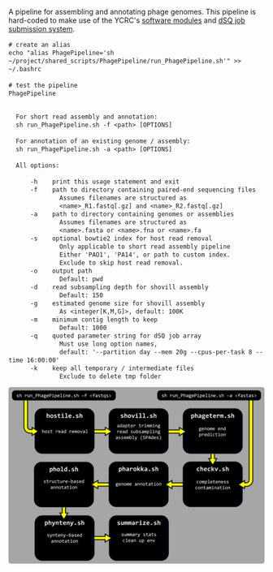 A pipeline for assembling and annotating phage genomes. This pipeline is hard-coded to make use of the YCRC's [software modules](https://docs.ycrc.yale.edu/clusters-at-yale/applications/modules/) and [dSQ job submission system](https://docs.ycrc.yale.edu/clusters-at-yale/job-scheduling/dsq/).

```{bash}
# create an alias
echo "alias PhagePipeline='sh ~/project/shared_scripts/PhagePipeline/run_PhagePipeline.sh'" >> ~/.bashrc

# test the pipeline
PhagePipeline
```
```{bash}

  For short read assembly and annotation:
  sh run_PhagePipeline.sh -f <path> [OPTIONS]

  For annotation of an existing genome / assembly:
  sh run_PhagePipeline.sh -a <path> [OPTIONS]

  All options:

      -h    print this usage statement and exit
      -f    path to directory containing paired-end sequencing files
              Assumes filenames are structured as
              <name>_R1.fastq[.gz] and <name>_R2.fastq[.gz]
      -a    path to directory containing genomes or assemblies
              Assumes filenames are structured as
              <name>.fasta or <name>.fna or <name>.fa
      -s    optional bowtie2 index for host read removal
              Only applicable to short read assembly pipeline
              Either 'PAO1', 'PA14', or path to custom index.
              Exclude to skip host read removal.
      -o    output path
              Default: pwd
      -d    read subsampling depth for shovill assembly
              Default: 150
      -g    estimated genome size for shovill assembly
              As <integer[K,M,G]>, default: 100K
      -m    minimum contig length to keep
              Default: 1000
      -q    quoted parameter string for dSQ job array
              Must use long option names,
              default: '--partition day --mem 20g --cpus-per-task 8 --time 16:00:00'
      -k    keep all temporary / intermediate files
              Exclude to delete tmp folder

```

![](https://github.com/acvill/PhagePipeline/blob/master/pipelinev2.png)
